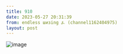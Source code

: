 ```yaml
---
title: 910
date: 2023-05-27 20:31:39
from: endless шизing ⍼ (channel1162404975)
layout: post
---
```


![image](photos/photo_65@27-05-2023_20-31-39.jpg)


